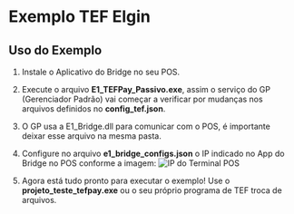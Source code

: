 # Exemplo TEF Elgin

## Uso do Exemplo

1. Instale o Aplicativo do Bridge no seu POS.
2. Execute o arquivo **E1_TEFPay_Passivo.exe**, assim o serviço do GP (Gerenciador Padrão) vai começar a verificar por mudanças nos arquivos definidos no **config_tef.json**. 
3. O GP usa a E1_Bridge.dll para comunicar com o POS, é importante deixar esse arquivo na mesma pasta.  
5. Configure no arquivo **e1_bridge_configs.json** o IP indicado no App do Bridge no POS conforme a imagem:
![IP do Terminal POS]()

6. Agora está tudo pronto para executar o exemplo! Use o **projeto_teste_tefpay.exe** ou o seu próprio programa de TEF troca de arquivos.